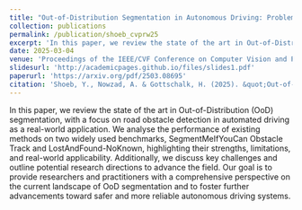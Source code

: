 ```yaml
---
title: "Out-of-Distribution Segmentation in Autonomous Driving: Problems and State of the Art"
collection: publications
permalink: /publication/shoeb_cvprw25
excerpt: 'In this paper, we review the state of the art in Out-of-Distribution (OoD) segmentation, with a focus on road obstacle detection in automated driving as a real-world application. We analyse the performance of existing methods on two widely used benchmarks, SegmentMeIfYouCan Obstacle Track and LostAndFound-NoKnown, highlighting their strengths, limitations, and real-world applicability. Additionally, we discuss key challenges and outline potential research directions to advance the field. Our goal is to provide researchers and practitioners with a comprehensive perspective on the current landscape of OoD segmentation and to foster further advancements toward safer and more reliable autonomous driving systems.'
date: 2025-03-04
venue: 'Proceedings of the IEEE/CVF Conference on Computer Vision and Pattern Recognition Workshops'
slidesurl: 'http://academicpages.github.io/files/slides1.pdf'
paperurl: 'https://arxiv.org/pdf/2503.08695'
citation: 'Shoeb, Y., Nowzad, A. & Gottschalk, H. (2025). &quot;Out-of-Distribution Segmentation in Autonomous Driving: Problems and State of the Art &quot; <i>Proceedings of the IEEE/CVF Conference on Computer Vision and Pattern Recognition Workshops</i>.'
---
```


In this paper, we review the state of the art in Out-of-Distribution (OoD) segmentation, with a focus on road obstacle detection in automated driving as a real-world application. We analyse the performance of existing methods on two widely used benchmarks, SegmentMeIfYouCan Obstacle Track and LostAndFound-NoKnown, highlighting their strengths, limitations, and real-world applicability. Additionally, we discuss key challenges and outline potential research directions to advance the field. Our goal is to provide researchers and practitioners with a comprehensive perspective on the current landscape of OoD segmentation and to foster further advancements toward safer and more reliable autonomous driving systems.